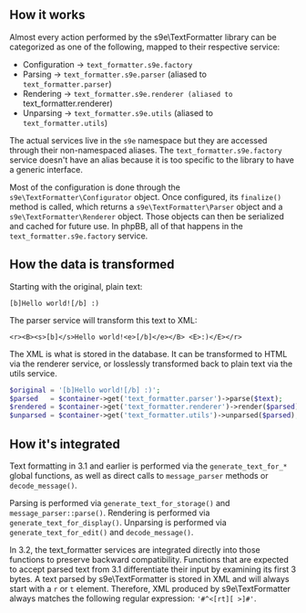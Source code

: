 ## How it works

Almost every action performed by the s9e\TextFormatter library can be categorized as one of the following, mapped to their respective service:

 * Configuration → `text_formatter.s9e.factory`
 * Parsing → `text_formatter.s9e.parser` (aliased to `text_formatter.parser`)
 * Rendering → `text_formatter.s9e.renderer (aliased to `text_formatter.renderer)
 * Unparsing → `text_formatter.s9e.utils` (aliased to `text_formatter.utils`)

The actual services live in the `s9e` namespace but they are accessed through their non-namespaced aliases. The `text_formatter.s9e.factory` service doesn't have an alias because it is too specific to the library to have a generic interface.

Most of the configuration is done through the `s9e\TextFormatter\Configurator` object. Once configured, its `finalize()` method is called, which returns a `s9e\TextFormatter\Parser` object and a `s9e\TextFormatter\Renderer` object. Those objects can then be serialized and cached for future use. In phpBB, all of that happens in the `text_formatter.s9e.factory` service.

## How the data is transformed

Starting with the original, plain text:

```
[b]Hello world![/b] :)
```

The parser service will transform this text to XML:

```
<r><B><s>[b]</s>Hello world!<e>[/b]</e></B> <E>:)</E></r>
```

The XML is what is stored in the database. It can be transformed to HTML via the renderer service, or losslessly transformed back to plain text via the utils service.

```php
$original = '[b]Hello world![/b] :)';
$parsed   = $container->get('text_formatter.parser')->parse($text);
$rendered = $container->get('text_formatter.renderer')->render($parsed);
$unparsed = $container->get('text_formatter.utils')->unparsed($parsed);
```

## How it's integrated

Text formatting in 3.1 and earlier is performed via the `generate_text_for_*` global functions, as well as direct calls to `message_parser` methods or `decode_message()`.

Parsing is performed via `generate_text_for_storage()` and `message_parser::parse()`.
Rendering is performed via `generate_text_for_display()`.
Unparsing is performed via `generate_text_for_edit()` and `decode_message()`.

In 3.2, the text_formatter services are integrated directly into those functions to preserve backward compatibility. Functions that are expected to accept parsed text from 3.1 differentiate their input by examining its first 3 bytes. A text parsed by s9e\TextFormatter is stored in XML and will always start with a `r` or `t` element. Therefore, XML produced by s9e\TextFormatter always matches the following regular expression: `'#^<[rt][ >]#'`.